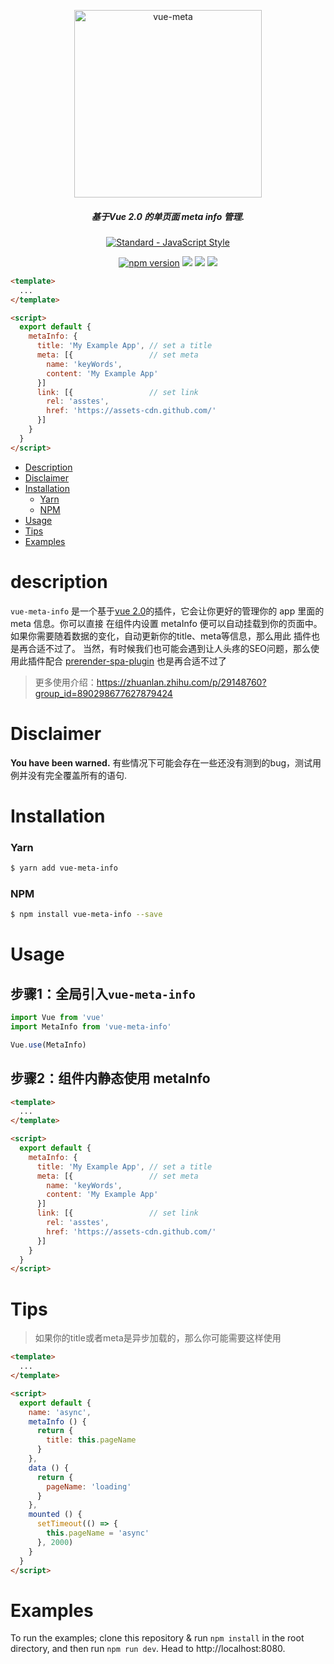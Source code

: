 <p align="center">
  <img src='http://img.souche.com/f2e/2bce899682f76be6f90cf05104d361e6.png' width='300' alt="vue-meta">
</div>

<h5 align="center">
  基于Vue 2.0 的单页面 meta info 管理.
</h5>
<p align="center">
  <a href="https://github.com/feross/standard">
    <img src="https://cdn.rawgit.com/feross/standard/master/badge.svg" alt="Standard - JavaScript Style">
  </a>
</p>


<p align="center">
<a href="https://www.npmjs.com/package/vue-meta-info"><img src="https://img.shields.io/badge/npm-1.0.0-brightgreen.svg" alt="npm version"></a> 
  <img src="https://img.shields.io/badge/codecov-95.83%25%20-brightgreen.svg">
  <img src="https://img.shields.io/badge/build-passing-brightgreen.svg">
  <a href="https://www.npmjs.com/package/vue-meta-info"><img src="https://img.shields.io/badge/licence-MIT-blue.svg"></a> 
</p>

```html
<template>
  ...
</template>

<script>
  export default {
    metaInfo: {
      title: 'My Example App', // set a title
      meta: [{                 // set meta
        name: 'keyWords',
        content: 'My Example App'
      }]
      link: [{                 // set link
        rel: 'asstes',
        href: 'https://assets-cdn.github.com/'
      }]
    }
  }
</script>
```

- [Description](#description)
- [Disclaimer](#disclaimer)
- [Installation](#installation)
    - [Yarn](#yarn)
    - [NPM](#npm)
- [Usage](#Usage)
- [Tips](#Tips)
- [Examples](#Examples)
    
# description
`vue-meta-info` 是一个基于[vue 2.0](https://vuejs.org)的插件，它会让你更好的管理你的 app 里面的 meta 信息。你可以直接
在组件内设置 metaInfo 便可以自动挂载到你的页面中。如果你需要随着数据的变化，自动更新你的title、meta等信息，那么用此
插件也是再合适不过了。
当然，有时候我们也可能会遇到让人头疼的SEO问题，那么使用此插件配合 [prerender-spa-plugin](https://github.com/chrisvfritz/prerender-spa-plugin) 也是再合适不过了
> 更多使用介绍：https://zhuanlan.zhihu.com/p/29148760?group_id=890298677627879424
# Disclaimer

**You have been warned.** 有些情况下可能会存在一些还没有测到的bug，测试用例并没有完全覆盖所有的语句.

# Installation

### Yarn
```sh
$ yarn add vue-meta-info
```

### NPM
```sh
$ npm install vue-meta-info --save
```
# Usage
## 步骤1：全局引入`vue-meta-info`
```js
import Vue from 'vue'
import MetaInfo from 'vue-meta-info'

Vue.use(MetaInfo)
```
## 步骤2：组件内静态使用 metaInfo
```html
<template>
  ...
</template>

<script>
  export default {
    metaInfo: {
      title: 'My Example App', // set a title
      meta: [{                 // set meta
        name: 'keyWords',
        content: 'My Example App'
      }]
      link: [{                 // set link
        rel: 'asstes',
        href: 'https://assets-cdn.github.com/'
      }]
    }
  }
</script>
```

# Tips
> 如果你的title或者meta是异步加载的，那么你可能需要这样使用
```html
<template>
  ...
</template>

<script>
  export default {
    name: 'async',
    metaInfo () {
      return {
        title: this.pageName
      }
    },
    data () {
      return {
        pageName: 'loading'
      }
    },
    mounted () {
      setTimeout(() => {
        this.pageName = 'async'
      }, 2000)
    }
  }
</script>
```
# Examples

To run the examples; clone this repository & run `npm install` in the root directory, and then run `npm run dev`. Head to http://localhost:8080.
